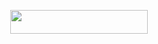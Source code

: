 

<p align="center"><a href="https://dashboard.heroku.com/new?template=https://github.com/HVGaruda/Musico"> <img src="https://img.shields.io/badge/Deploy%20On%20Heroku-black?style=for-the-badge&logo=heroku" width="220" height="38.45"/></a></p>

